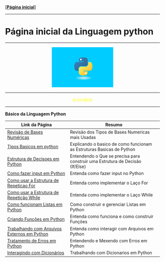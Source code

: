 [[**Página inicial**](https://f4nt0.github.io/PR0GR4M1NG)]

---

# Página inicial da Linguagem python

---

<center>
    <img src="../../img/python.gif">
</center>

---

<center>
<code style="color: yellow">GLOSSÁRIO</code>
</center>

---

**Básico da Linguagem Python**

Link da Página|Resumo
|---|---|
[Revisão de Bases Numéricas](../prog_python/bases-numericas.md)| Revisão dos Tipos de Bases Numericas mais Usadas
[Tipos Basicos em python](../prog_python/tipos-dados.md)| Explicando o basico de como funcionam as Estruturas Basicas de Python
[Estrutura de Decisoes em Python](../prog_python/estr-decisoes.md)| Entendendo o Que se precisa para construir uma Estrutura de Decisão (If/Else)
[Como fazer input em Python](../prog_python/input.md)| Entenda como fazer input no Python
[Como usar a Estrutura de Repeticao For](../prog_python/for.md)| Entenda como implementar o Laço For
[Como usar a Estrutura de Repetição While](../prog_python/while.md)| Entenda como implementar o Laço While
[Como funcionam Listas em Python](../prog_python/listas.md)| Como construir e gerenciar Listas em Python
[Criando Funções em Python](../prog_python/funcoes.md)| Entenda como funciona e como construir Funções
[Trabalhando com Arquivos Externos em Python](../prog_python/arquivos.md)| Entenda como interagir com Arquivos em Python
[Tratamento de Erros em Python](../prog_python/try-catch.md)| Entendendo e Mexendo com Erros em Python
[Interagindo com Dicionários](../prog_python/dicionarios.md)| Trabalhando com Dicionarios em Python